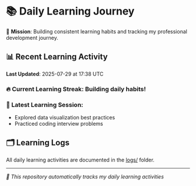 # 📚 Daily Learning Journey

🎯 **Mission**: Building consistent learning habits and tracking my professional development journey.

## 📊 Recent Learning Activity

**Last Updated**: 2025-07-29 at 17:38 UTC

### 🔥 Current Learning Streak: Building daily habits!

### 📝 Latest Learning Session:
- Explored data visualization best practices
- Practiced coding interview problems

## 🗂️ Learning Logs

All daily learning activities are documented in the [logs/](./logs/) folder.

---
*🤖 This repository automatically tracks my daily learning activities*

